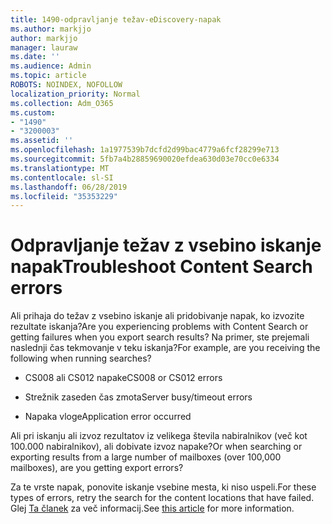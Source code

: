 ```yaml
---
title: 1490-odpravljanje težav-eDiscovery-napak
ms.author: markjjo
author: markjjo
manager: lauraw
ms.date: ''
ms.audience: Admin
ms.topic: article
ROBOTS: NOINDEX, NOFOLLOW
localization_priority: Normal
ms.collection: Adm_O365
ms.custom:
- "1490"
- "3200003"
ms.assetid: ''
ms.openlocfilehash: 1a1977539b7dcfd2d99bac4779a6fcf28299e713
ms.sourcegitcommit: 5fb7a4b28859690020efdea630d03e70cc0e6334
ms.translationtype: MT
ms.contentlocale: sl-SI
ms.lasthandoff: 06/28/2019
ms.locfileid: "35353229"
---
```

# <a name="troubleshoot-content-search-errors"></a><span data-ttu-id="2f49f-102">Odpravljanje težav z vsebino iskanje napak</span><span class="sxs-lookup"><span data-stu-id="2f49f-102">Troubleshoot Content Search errors</span></span>

<span data-ttu-id="2f49f-103">Ali prihaja do težav z vsebino iskanje ali pridobivanje napak, ko izvozite rezultate iskanja?</span><span class="sxs-lookup"><span data-stu-id="2f49f-103">Are you experiencing problems with Content Search or getting failures when you export search results?</span></span>
<span data-ttu-id="2f49f-104">Na primer, ste prejemali naslednji čas tekmovanje v teku iskanja?</span><span class="sxs-lookup"><span data-stu-id="2f49f-104">For example, are you receiving the following when running searches?</span></span>

- <span data-ttu-id="2f49f-105">CS008 ali CS012 napake</span><span class="sxs-lookup"><span data-stu-id="2f49f-105">CS008 or CS012 errors</span></span>

- <span data-ttu-id="2f49f-106">Strežnik zaseden čas zmota</span><span class="sxs-lookup"><span data-stu-id="2f49f-106">Server busy/timeout errors</span></span>

- <span data-ttu-id="2f49f-107">Napaka vloge</span><span class="sxs-lookup"><span data-stu-id="2f49f-107">Application error occurred</span></span>

<span data-ttu-id="2f49f-108">Ali pri iskanju ali izvoz rezultatov iz velikega števila nabiralnikov (več kot 100.000 nabiralnikov), ali dobivate izvoz napake?</span><span class="sxs-lookup"><span data-stu-id="2f49f-108">Or when searching or exporting results from a large number of mailboxes (over 100,000 mailboxes), are you getting export errors?</span></span>

<span data-ttu-id="2f49f-109">Za te vrste napak, ponovite iskanje vsebine mesta, ki niso uspeli.</span><span class="sxs-lookup"><span data-stu-id="2f49f-109">For these types of errors, retry the search for the content locations that have failed.</span></span> <span data-ttu-id="2f49f-110">Glej [Ta članek](https://docs.microsoft.com/office365/securitycompliance/retry-failed-content-search) za več informacij.</span><span class="sxs-lookup"><span data-stu-id="2f49f-110">See  [this article](https://docs.microsoft.com/office365/securitycompliance/retry-failed-content-search) for more information.</span></span>
